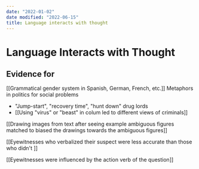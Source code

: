 ```yaml
---
date: "2022-01-02"
date modified: "2022-06-15"
title: Language interacts with thought
---
```


# Language Interacts with Thought

## Evidence for
[[Grammatical gender system in Spanish, German, French, etc.]]
Metaphors in politics for social problems
- "Jump-start", "recovery time", "hunt down" drug lords
- [[Using "virus" or "beast" in colum led to different views of criminals]]

[[Drawing images from text after seeing example ambiguous figures matched to biased the drawings towards the ambiguous figures]]

[[Eyewitnesses who verbalized their suspect were less accurate than those who didn't ]]

[[Eyewitnesses were influenced by the action verb of the question]]
